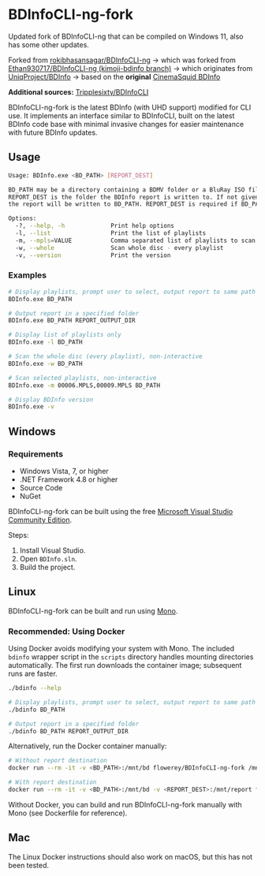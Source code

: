 # BDInfoCLI-ng-fork

Updated fork of BDInfoCLI-ng that can be compiled on Windows 11, also has some other updates.

Forked from [rokibhasansagar/BDInfoCLI-ng](https://github.com/rokibhasansagar/BDInfoCLI-ng)
→ which was forked from [Ethan930717/BDInfoCLI-ng (kimoji-bdinfo branch)](https://github.com/Ethan930717/BDInfoCLI-ng/tree/kimoji-bdinfo)
→ which originates from [UniqProject/BDInfo](https://github.com/UniqProject/BDInfo)
→ based on the **original** [CinemaSquid BDInfo](https://www.videohelp.com/software/BDInfo)

**Additional sources:** [Tripplesixty/BDInfoCLI](https://github.com/Tripplesixty/BDInfoCLI)

BDInfoCLI-ng-fork is the latest BDInfo (with UHD support) modified for CLI use. It implements an interface similar to BDInfoCLI, built on the latest BDInfo code base with minimal invasive changes for easier maintenance with future BDInfo updates.

## Usage

```bash
Usage: BDInfo.exe <BD_PATH> [REPORT_DEST]

BD_PATH may be a directory containing a BDMV folder or a BluRay ISO file.
REPORT_DEST is the folder the BDInfo report is written to. If not given, 
the report will be written to BD_PATH. REPORT_DEST is required if BD_PATH is an ISO file.

Options:
  -?, --help, -h             Print help options
  -l, --list                 Print the list of playlists
  -m, --mpls=VALUE           Comma separated list of playlists to scan
  -w, --whole                Scan whole disc - every playlist
  -v, --version              Print the version
```

### Examples

```bash
# Display playlists, prompt user to select, output report to same path
BDInfo.exe BD_PATH

# Output report in a specified folder
BDInfo.exe BD_PATH REPORT_OUTPUT_DIR

# Display list of playlists only
BDInfo.exe -l BD_PATH

# Scan the whole disc (every playlist), non-interactive
BDInfo.exe -w BD_PATH

# Scan selected playlists, non-interactive
BDInfo.exe -m 00006.MPLS,00009.MPLS BD_PATH

# Display BDInfo version
BDInfo.exe -v
```

## Windows

### Requirements

* Windows Vista, 7, or higher
* .NET Framework 4.8 or higher
* Source Code
* NuGet

BDInfoCLI-ng-fork can be built using the free [Microsoft Visual Studio Community Edition](https://visualstudio.microsoft.com/vs/community/).

Steps:

1. Install Visual Studio.
2. Open `BDInfo.sln`.
3. Build the project.

## Linux

BDInfoCLI-ng-fork can be built and run using [Mono](https://www.mono-project.com/).

### Recommended: Using Docker

Using Docker avoids modifying your system with Mono. The included `bdinfo` wrapper script in the `scripts` directory handles mounting directories automatically. The first run downloads the container image; subsequent runs are faster.

```bash
./bdinfo --help

# Display playlists, prompt user to select, output report to same path
./bdinfo BD_PATH

# Output report in a specified folder
./bdinfo BD_PATH REPORT_OUTPUT_DIR
```

Alternatively, run the Docker container manually:

```bash
# Without report destination
docker run --rm -it -v <BD_PATH>:/mnt/bd flowerey/BDInfoCLI-ng-fork /mnt/bd

# With report destination
docker run --rm -it -v <BD_PATH>:/mnt/bd -v <REPORT_DEST>:/mnt/report flowerey/BDInfoCLI-ng-fork /mnt/bd /mnt/report
```

Without Docker, you can build and run BDInfoCLI-ng-fork manually with Mono (see Dockerfile for reference).

## Mac

The Linux Docker instructions should also work on macOS, but this has not been tested.
